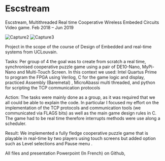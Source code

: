 # Escstream

Escstream, Multithreaded Real time Cooperative Wireless Embeded Circuits Video game.
Feb 2018 – Jun 2019


![Capture2](https://user-images.githubusercontent.com/17762123/120939633-3effe680-c719-11eb-84c3-6b2fedd9f409.PNG)
![Capture3](https://user-images.githubusercontent.com/17762123/120939638-43c49a80-c719-11eb-82fb-88feb286c53d.PNG)



Project in the scope of the course of Design of Embedded and real-time systems from UCLouvain. 

Tasks: Per group of 4 the goal was to create from scratch a real time, synchronised cooperative puzzle game using a pair of DE10-Nano, MyPi-Nano and  Multi-Touch Screen.
In this context we used: Intel Quartus Prime to program the FPGA using Verilog, C for the game logic and display, practiced Assembly (Baremetal) , MicroAbassi multi threaded, and python for scripting the TCP communication protocols

Action: The tasks were mainly done as a group, as it was required that we all could be able to explain the code. In particular I focused my effort on the implementation of the TCP protocols and communication tools (we communicated via FLAGS bits)  as well as the main game design rules in C. The game had to be real time therefore interrupts methods were use along a scheduler.

Result: We implemented a fully fledge cooperative puzzle game that is playable in real-time by two players using touch screens but added option such as Level selections and Pause menu .


All files and presentation Powerpoint (In French) on Github,
